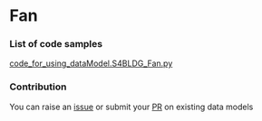 # Fan

### List of code samples 

<!-- 50-List of code -->

<!-- [code entry](link) -->
[code_for_using_dataModel.S4BLDG_Fan.py](https://github.com/smart-data-models/dataModel.S4BLDG/blob/master/Fan/code/code_for_using_dataModel.S4BLDG_Fan.py)


<!-- /50-List of code -->

### Contribution
You can raise an [issue](https://github.com/smart-data-models/dataModel.S4BLDG/issues) or submit your [PR](https://github.com/smart-data-models/dataModel.S4BLDG/pulls) on existing data models

